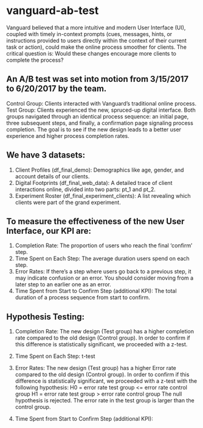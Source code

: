 # vanguard-ab-test

Vanguard believed that a more intuitive and modern User Interface (UI), coupled with timely in-context prompts (cues, messages, hints, or instructions provided to users directly within the context of their current task or action), could make the online process smoother for clients. The critical question is: Would these changes encourage more clients to complete the process?

## An A/B test was set into motion from 3/15/2017 to 6/20/2017 by the team.
Control Group: Clients interacted with Vanguard’s traditional online process.
Test Group: Clients experienced the new, spruced-up digital interface.
Both groups navigated through an identical process sequence: an initial page, three subsequent steps, and finally, a confirmation page signaling process completion.
The goal is to see if the new design leads to a better user experience and higher process completion rates.

## We have 3 datasets:
1. Client Profiles (df_final_demo): Demographics like age, gender, and account details of our clients.
2. Digital Footprints (df_final_web_data): A detailed trace of client interactions online, divided into two parts: pt_1 and pt_2.
3. Experiment Roster (df_final_experiment_clients): A list revealing which clients were part of the grand experiment.

## To measure the effectiveness of the new User Interface, our KPI are: 
1. Completion Rate: The proportion of users who reach the final ‘confirm’ step.
2. Time Spent on Each Step: The average duration users spend on each step.
3. Error Rates: If there’s a step where users go back to a previous step, it may indicate confusion or an error. You should consider moving from a later step to an earlier one as an error.
4. Time Spent from Start to Confirm Step (additional KPI): The total duration of a process sequence from start to confirm.

## Hypothesis Testing:
1. Completion Rate: The new design (Test group) has a higher completion rate compared to the old design (Control group). In order to confirm if this difference is statistically significant, we proceeded with a z-test.

2. Time Spent on Each Step: t-test

3. Error Rates: The new design (Test group) has a higher Error rate compared to the old design (Control group). In order to confirm if this difference is statistically significant, we proceeded with a z-test with the following hypothesis:
H0 = error rate test group <= error rate control group
H1 = error rate test group > error rate control group
The null hypothesis is rejected. The error rate in the test group is larger than the control group.


5. Time Spent from Start to Confirm Step (additional KPI):


